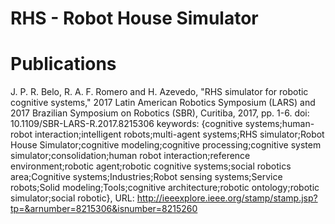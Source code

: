 # RHS - Robot House Simulator

# Publications

J. P. R. Belo, R. A. F. Romero and H. Azevedo, "RHS simulator for robotic cognitive systems," 2017 Latin American Robotics Symposium (LARS) and 2017 Brazilian Symposium on Robotics (SBR), Curitiba, 2017, pp. 1-6.
doi: 10.1109/SBR-LARS-R.2017.8215306
keywords: {cognitive systems;human-robot interaction;intelligent robots;multi-agent systems;RHS simulator;Robot House Simulator;cognitive modeling;cognitive processing;cognitive system simulator;consolidation;human robot interaction;reference environment;robotic agent;robotic cognitive systems;social robotics area;Cognitive systems;Industries;Robot sensing systems;Service robots;Solid modeling;Tools;cognitive architecture;robotic ontology;robotic simulator;social robotic},
URL: http://ieeexplore.ieee.org/stamp/stamp.jsp?tp=&arnumber=8215306&isnumber=8215260



